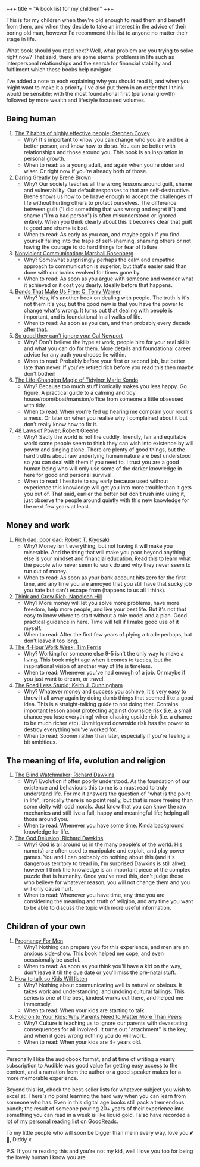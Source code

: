 +++
title = "A book list for my children"
+++

This is for my children when they're old enough to read them and benefit from them, and when they decide to take an interest in the advice of their boring old man, however I'd recommend this list to anyone no matter their stage in life.

What book should you read next? Well, what problem are you trying to solve right now? That said, there are some eternal problems in life such as interpersonal relationships and the search for financial stability and fulfilment which these books help navigate.

I've added a note to each explaining why you should read it, and when you might want to make it a priority. I've also put them in an order that I think would be sensible; with the most foundational first (personal growth) followed by more wealth and lifestyle focussed volumes.

## Being human

1. [The 7 habits of highly effective people; Stephen Covey](https://www.amazon.co.uk/Habits-Highly-Effective-People/dp/0684858398)
	* Why? It's important to know you can change who you are and be a better person, and know how to do so. You can be better with relationships and those around you. This book is an inspiration in personal growth.
	* When to read: as a young adult, and again when you're older and wiser. Or right now if you're already both of those.
1. [Daring Greatly by Brené Brown](https://www.amazon.co.uk/Daring-Greatly-Courage-Vulnerable-Transforms-ebook/dp/B00APRW2WC)
	* Why? Our society teaches all the wrong lessons around guilt, shame and vulnerability. Our default responses to that are self-destructive. Brené shows us how to be brave enough to accept the challenges of life without hurting others to protect ourselves. The difference between guilt ("I did something that was wrong and regret it") and shame ("I'm a bad person") is often misunderstood or ignored entirely. When you think clearly about this it becomes clear that guilt is good and shame is bad.
	* When to read: As early as you can, and maybe again if you find yourself falling into the traps of self-shaming, shaming others or not having the courage to do hard things for fear of failure.
1. [Nonviolent Communication; Marshall Rosenberg](https://www.amazon.co.uk/Nonviolent-Communication-Create-Relationships-Harmony/dp/B00TIWFAV0/)
	* Why? Somewhat surprisingly perhaps the calm and empathic approach to communication is superior; but that's easier said than done with our brains evolved for times gone by.
	* When to read: As soon as you argue with someone and wonder what it achieved or it cost you dearly. Ideally before that happens.
1. [Bonds That Make Us Free; C. Terry Warner](https://www.amazon.co.uk/Bonds-That-Make-Free-Relationships/dp/B07N149VZK/)
	* Why? Yes, it's another book on dealing with people. The truth is it's not them it's you; but the good new is that you have the power to change what's wrong. It turns out that dealing with people is important, and is foundational in all walks of life.
	* When to read: As soon as you can, and then probably every decade after that.
1. [So good they can't ignore you; Cal Newport](https://www.amazon.co.uk/Good-They-Cant-Ignore-You/dp/0349415862/)
	* Why? Don't believe the hype at work, people hire for your real skills and what you can do for them. More details and foundational career advice for any path you choose lie within.
	* When to read: Probably before your first or second job, but better late than never. If you've retired rich before you read this then maybe don't bother!
1. [The Life-Changing Magic of Tidying; Marie Kondo](https://www.amazon.co.uk/gp/product/0091955106/)
	* Why? Because too much stuff ironically makes you less happy. Go figure. A practical guide to a calming and tidy house/room/boat/mansion/office from someone a little obsessed with tidy.
	* When to read: When you're fed up hearing me complain your room's a mess. Or later on when you realise why I complained about it but don't really know how to fix it.
1. [48 Laws of Power; Robert Greene](https://www.amazon.co.uk/48-Laws-of-Power/dp/B00WYRC0L4/)
	* Why? Sadly the world is not the cuddly, friendly, fair and equitable world some people seem to think they can wish into existence by will power and singing alone. There are plenty of good things, but the hard truths about raw underlying human nature are best understood so you can deal with them if you need to. I trust you are a good human being who will only use some of the darker knowledge in here for good and personal survival.
	* When to read: I hesitate to say early because used without experience this knowledge will get you into more trouble than it gets you out of. That said, earlier the better but don't rush into using it, just observe the people around quietly with this new knowledge for the next few years at least.

## Money and work

1. [Rich dad, poor dad; Robert T. Kiyosaki](https://www.amazon.co.uk/Rich-Dad-Poor-Teach-Middle/dp/1612680194/)
	* Why? Money isn't everything, but not having it will make you miserable. And the thing that will make you poor beyond anything else is your mindset and financial education. Read this to learn what the people who never seem to work do and why they never seem to run out of money.
	* When to read: As soon as your bank account hits zero for the first time, and any time you are annoyed that you still have that sucky job you hate but can't escape from (happens to us all I think).
1. [Think and Grow Rich; Napoleon Hill](https://www.audible.co.uk/pd/Think-and-Grow-Rich-Audiobook/B00O5DGGZQ)
	* Why? More money will let you solve more problems, have more freedom, help more people, and live your best life. But it's not that easy to know where to start without a role model and a plan. Good practical guidance in here. Time will tell if I make good use of it myself.
	* When to read: After the first few years of plying a trade perhaps, but don't leave it too long.
1. [The 4-Hour Work Week; Tim Ferris](https://www.amazon.co.uk/The-4-Hour-Work-Week/dp/B0065LN8DE/)
	* Why? Working for someone else 9-5 isn't the only way to make a living. This book might age when it comes to tactics, but the inspirational vision of another way of life is timeless.
	* When to read: Whenever you've had enough of a job. Or maybe if you just want to dream, or travel.
1. [The Road Less Stupid; Keith J. Cunningham](https://www.amazon.co.uk/The-Road-Less-Stupid/dp/B07DJY4RSQ/)
	* Why? Whatever money and success you achieve, it's very easy to throw it all away again by doing dumb things that seemed like a good idea. This is a straight-talking guide to not doing that. Contains important lesson about protecting against downside risk (i.e. a small chance you lose everything) when chasing upside risk (i.e. a chance to be much richer etc). Unmitigated downside risk has the power to destroy everything you've worked for.
	* When to read: Sooner rather than later, especially if you're feeling a bit ambitious.

## The meaning of life, evolution and religion

1. [The Blind Watchmaker; Richard Dawkins](https://www.amazon.co.uk/gp/product/0141026162/)
	* Why? Evolution if often poorly understood. As the foundation of our existence and behaviours this to me is a must read to truly understand life. For me it answers the question of "what is the point in life"; ironically there is no point really, but that is more freeing than some deity with odd morals. Just know that you can know the raw mechanics and still live a full, happy and meaningful life; helping all those around you.
	* When to read: Whenever you have some time. Kinda background knowledge for life.
1. [The God Delusion; Richard Dawkins](https://www.amazon.co.uk/gp/product/0593055489/)
	* Why? God is all around us in the many people's of the world. His name(s) are often used to manipulate and exploit, and play power games. You and I can probably do nothing about this (and it's dangerous territory to tread in, I'm surprised Dawkins is still alive), however I think the knowledge is an important piece of the complex puzzle that is humanity. Once you've read this, don't judge those who believe for whatever reason, you will not change them and you will only cause hurt.
	* When to read: Whenever you have time, any time you are considering the meaning and truth of religion, and any time you want to be able to discuss the topic with more useful information.

## Children of your own

1. [Pregnancy For Men](https://www.amazon.co.uk/Pregnancy-Men-whole-months-PAPERBACK-ebook/dp/B088PHPKRK)
	* Why? Nothing can prepare you for this experience, and men are an anxious side-show. This book helped me cope, and even occasionally be useful.
	* When to read: As soon as you think you'll have a kid on the way, don't leave it till the due date or you'll miss the pre-natal stuff.
1. [How to talk so Kids Will listen](https://www.amazon.co.uk/Talk-Collection-Books-talk-listen/dp/9526533585)
	* Why? Nothing about communicating well is natural or obvious. It takes work and understanding, and undoing cultural failings. This series is one of the best, kindest works out there, and helped me immensely.
	* When to read: When your kids are starting to talk.
1. [Hold on to Your Kids: Why Parents Need to Matter More Than Peers](https://www.amazon.co.uk/Hold-Your-Kids-Parents-Matter-ebook/dp/B07DK2CZ2V)
	* Why? Culture is teaching us to ignore our parents with devastating consequences for all involved. It turns out "attachment" is the key, and when it goes wrong nothing you do will work.
	* When to read: When your kids are 4+ years old.

---

Personally I like the audiobook format, and at time of writing a yearly subscription to Audible was good value for getting easy access to the content, and a narration from the author or a good speaker makes for a more memorable experience.

Beyond this list, check the best-seller lists for whatever subject you wish to excel at. There's no point learning the hard way when you can learn from someone who has. Even in this digital age books still pack a tremendous punch; the result of someone pouring 20+ years of their experience into something you can read in a week is like liquid gold. I also have recorded a lot of [my personal reading list on GoodReads](https://www.goodreads.com/user/show/50628592-tim-abell).

To my little people who will soon be bigger than me in every way, love you 💕️👊️, Diddy x

P.S. If you're reading this and you're not my kid, well I love you too for being the lovely human I know you are.
